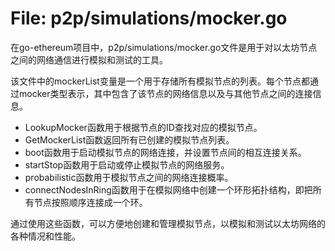 # File: p2p/simulations/mocker.go

在go-ethereum项目中，p2p/simulations/mocker.go文件是用于对以太坊节点之间的网络通信进行模拟和测试的工具。

该文件中的mockerList变量是一个用于存储所有模拟节点的列表。每个节点都通过mocker类型表示，其中包含了该节点的网络信息以及与其他节点之间的连接信息。

- LookupMocker函数用于根据节点的ID查找对应的模拟节点。
- GetMockerList函数返回所有已创建的模拟节点列表。
- boot函数用于启动模拟节点的网络连接，并设置节点间的相互连接关系。
- startStop函数用于启动或停止模拟节点的网络服务。
- probabilistic函数用于模拟节点之间的网络连接概率。
- connectNodesInRing函数用于在模拟网络中创建一个环形拓扑结构，即把所有节点按照顺序连接成一个环。

通过使用这些函数，可以方便地创建和管理模拟节点，以模拟和测试以太坊网络的各种情况和性能。


